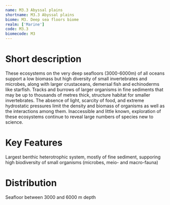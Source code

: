 ```yaml
---
name: M3.3 Abyssal plains
shortname: M3.3 Abyssal plains
biome: M3. Deep sea floors biome
realm: ['Marine']
code: M3.3
biomecode: M3
---
```

# Short description

These ecosystems on the very deep seafloors (3000-6000m) of all oceans support a low biomass but high diversity of small invertebrates and microbes, along with larger crustaceans, demersal fish and echinoderms like starfish. Tracks and burrows of larger organisms in fine sediments that may be up to thousands of metres thick, structure habitat for smaller invertebrates. The absence of light, scarcity of food, and extreme hydrostatic pressures limit the density and biomass of organisms as well as the interactions among them. Inaccessible and little known, exploration of these ecosystems continue to reveal large numbers of species new to science.

# Key Features

Largest benthic heterotrophic system, mostly of fine sediment, supporing high biodiversity of small organisms (microbes, meio- and macro-fauna)

# Distribution

Seafloor between 3000 and 6000 m depth
